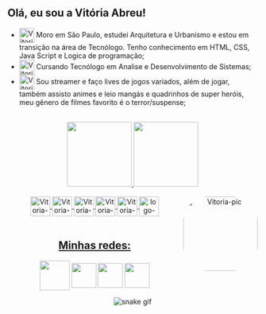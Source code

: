 ## Olá, eu sou a Vitória Abreu!

- <img align="center" alt="Vitoria-In" height="30" width="30" src="https://img.icons8.com/nolan/344/briefcase.png"> Moro em São Paulo, estudei Arquitetura e Urbanismo e estou em transição na área de Tecnólogo. Tenho conhecimento em HTML, CSS, Java Script e Logica de programação;
- <img align="center" alt="Vitoria-In" height="30" width="30" src="https://img.icons8.com/nolan/344/multiple-devices.png"> Cursando Tecnólogo em Analise e Desenvolvimento de Sistemas;
- <img align="center" alt="Vitoria-In" height="30" width="30" src="https://img.icons8.com/nolan/344/joy-con.png"> Sou streamer e faço lives de jogos variados, além de jogar, também assisto animes e leio mangás e quadrinhos de super heróis, meu gênero de filmes favorito é o terror/suspense;

<br>

<div align="center">
  <div align="center">
  <a href="https://github.com/vitoriaabreusg">
  <img height="130em" src="https://github-readme-stats.vercel.app/api?username=vitoriaabreusg&show_icons=true&theme=radical&include_all_commits=true&count_private=true"/>
  <img height="130em" src="https://github-readme-stats.vercel.app/api/top-langs/?username=vitoriaabreusg&layout=compact&langs_count=7&theme=radical"/>
    
</div>

<div style="display: inline_block"><br>
  <img align="center" alt="Vitoria-In" height="40" width="40" src="https://img.icons8.com/nolan/344/html-5.png">
  <img align="center" alt="Vitoria-In" height="40" width="40" src="https://img.icons8.com/nolan/344/css-filetype.png">
  <img align="center" alt="Vitoria-In" height="40" width="40" src="https://img.icons8.com/nolan/344/javascript.png">
  <img align="center" alt="Vitoria-In" height="40" width="40" src="https://img.icons8.com/nolan/344/git.png">
  <img align="center" alt="Vitoria-In" height="40" width="40" src="https://img.icons8.com/nolan/344/github.png">
  <img align="center" alt="logo-vscode" height="40" width="40" src="https://img.icons8.com/nolan/344/visual-studio.png">
  <img align="right" alt="Vitoria-pic" height="150" style="border-radius:50px;" src="https://media4.giphy.com/media/A9SDrxKjPIpOX23Gyw/giphy.gif?cid=790b7611a64ad9e7ff74d6a627c3b04e41764dfd31544486&rid=giphy.gif&ct=g">
</div>

<br>

<h2> Minhas redes: </h2>
<div> 
  <a target="_blank" href = "mailto:vitoriaabreusg@gmail.com"><img align="center" height="60" width="60" src="https://img.icons8.com/nolan/344/gmail.png"></a> 
  <a target="_blank" href="https://instagram.com/arcadevi"><img align="center" height="50" width="50" src="https://img.icons8.com/nolan/344/instagram-new.png"></a>
  <a target="_blank" href="https://www.linkedin.com/in/vitoriaabreusg"><img align="center" height="50" width="50" src="https://img.icons8.com/nolan/344/linkedin.png"></a>
  <a target="_blank" href = "https://www.twitch.tv/arcadevi"><img align="center" height="50" width="50" src="https://img.icons8.com/nolan/344/twitch.png"></a> 
 </div>
 
 <div align="center">
 
 ![snake gif](https://github.com/vitoriaabreusg/vitoriaabreusg/blob/output/github-contribution-grid-snake.svg)
 
</div>
